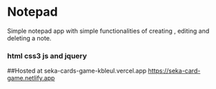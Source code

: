 # Notepad


  Simple notepad app with simple functionalities of creating 
  , editing and deleting a note.

  ### html css3 js and jquery

##Hosted at 
   seka-cards-game-kbleul.vercel.app
   https://seka-card-game.netlify.app
